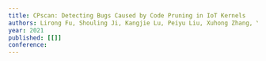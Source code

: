 ```yaml
---
title: CPscan: Detecting Bugs Caused by Code Pruning in IoT Kernels
authors: Lirong Fu, Shouling Ji, Kangjie Lu, Peiyu Liu, Xuhong Zhang, Yuxuan Duan, Zihui Zhang, Wenzhi Chen, Yanjun Wu
year: 2021
published: [[]]
conference: 
---
```


